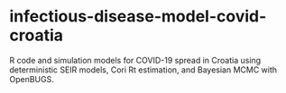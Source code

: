 # infectious-disease-model-covid-croatia
R code and simulation models for COVID-19 spread in Croatia using deterministic SEIR models, Cori Rt estimation, and Bayesian MCMC with OpenBUGS.
